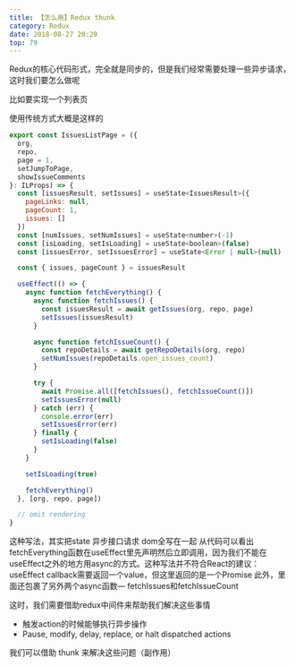 ```yaml
---
title: 【怎么用】Redux thunk
category: Redux
date: 2018-08-27 20:29
top: 79
---
```


Redux的核心代码形式，完全就是同步的，但是我们经常需要处理一些异步请求，这时我们要怎么做呢

比如要实现一个列表页

使用传统方式大概是这样的

```js
export const IssuesListPage = ({
  org,
  repo,
  page = 1,
  setJumpToPage,
  showIssueComments
}: ILProps) => {
  const [issuesResult, setIssues] = useState<IssuesResult>({
    pageLinks: null,
    pageCount: 1,
    issues: []
  })
  const [numIssues, setNumIssues] = useState<number>(-1)
  const [isLoading, setIsLoading] = useState<boolean>(false)
  const [issuesError, setIssuesError] = useState<Error | null>(null)

  const { issues, pageCount } = issuesResult

  useEffect(() => {
    async function fetchEverything() {
      async function fetchIssues() {
        const issuesResult = await getIssues(org, repo, page)
        setIssues(issuesResult)
      }

      async function fetchIssueCount() {
        const repoDetails = await getRepoDetails(org, repo)
        setNumIssues(repoDetails.open_issues_count)
      }

      try {
        await Promise.all([fetchIssues(), fetchIssueCount()])
        setIssuesError(null)
      } catch (err) {
        console.error(err)
        setIssuesError(err)
      } finally {
        setIsLoading(false)
      }
    }

    setIsLoading(true)

    fetchEverything()
  }, [org, repo, page])

  // omit rendering
}
```

这种写法，其实把state 异步接口请求 dom全写在一起
从代码可以看出fetchEverything函数在useEffect里先声明然后立即调用，因为我们不能在useEffect之外的地方用async的方式。这种写法并不符合React的建议：useEffect callback需要返回一个value，但这里返回的是一个Promise
此外，里面还包裹了另外两个async函数— fetchIssues和fetchIssueCount


这时，我们需要借助redux中间件来帮助我们解决这些事情

- 触发action的时候能够执行异步操作
- Pause, modify, delay, replace, or halt dispatched actions



我们可以借助 thunk 来解决这些问题（副作用）






